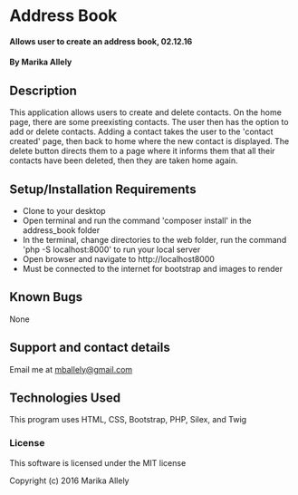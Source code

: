 # Address Book

#### Allows user to create an address book, 02.12.16

#### By Marika Allely

## Description
This application allows users to create and delete contacts.  On the home page, there are some preexisting contacts.  The user then has the option to add or delete contacts.  Adding a contact takes the user to the 'contact created' page, then back to home where the new contact is displayed.  The delete button directs them to a page where it informs them that all their contacts have been deleted, then they are taken home again.


## Setup/Installation Requirements

* Clone to your desktop
* Open terminal and run the command 'composer install' in the address_book folder
* In the terminal, change directories to the web folder, run the command 'php -S localhost:8000' to run your local server
* Open browser and navigate to http://localhost8000
* Must be connected to the internet for bootstrap and images to render

## Known Bugs
None

## Support and contact details

Email me at mballely@gmail.com

## Technologies Used

This program uses HTML, CSS, Bootstrap, PHP, Silex, and Twig

### License

This software is licensed under the MIT license

Copyright (c) 2016 Marika Allely
